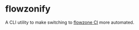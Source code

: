 # flowzonify
A CLI utility to make switching to [flowzone CI](https://github.com/product-os/flowzone) more automated.
